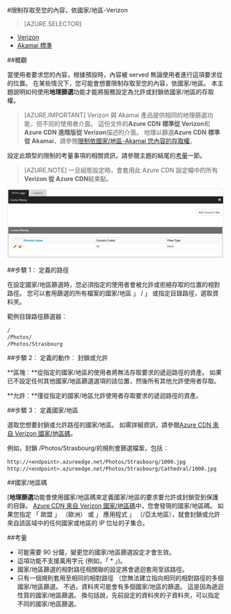 <properties
    pageTitle="限制存取至您的 Azure CDN 內容依國家/地區 |Microsoft Azure"
    description="瞭解如何限制存取至您的 Azure CDN 內容使用地理篩選功能。"
    services="cdn"
    documentationCenter=""
    authors="camsoper, rli"
    manager="erikre"
    editor=""/>

<tags
    ms.service="cdn"
    ms.workload="tbd"
    ms.tgt_pltfrm="na"
    ms.devlang="na"
    ms.topic="article"
    ms.date="10/13/2016"
    ms.author="casoper"/>

#<a name="restrict-access-to-your-content-by-country---verizon"></a>限制存取至您的內容，依國家/地區-Verizon

> [AZURE.SELECTOR]
- [Verizon](cdn-restrict-access-by-country.md)
- [Akamai 標準](cdn-restrict-access-by-country-akamai.md)

##<a name="overview"></a>概觀

當使用者要求您的內容，根據預設時，內容被 served 無論使用者進行這項要求從的位置。 在某些情況下，您可能會想要限制存取至您的內容，依國家/地區。 本主題說明如何使用**地理篩選**功能才能將服務設定為允許或封鎖依國家/地區的存取權。

> [AZURE.IMPORTANT] Verizon 與 Akamai 產品提供相同的地理篩選功能，但不同的使用者介面。 這份文件的**Azure CDN 標準從 Verizon**和**Azure CDN 進階版從 Verizon**描述的介面。 地理以篩選**Azure CDN 標準從 Akamai**，請參閱[限制依國家/地區-Akamai 您內容的存取權](cdn-restrict-access-by-country-akamai.md)。

設定此類型的限制的考量事項的相關資訊，請參閱主題的結尾的[考量](cdn-restrict-access-by-country.md#considerations)一節。  

>[AZURE.NOTE] 一旦組態設定時，會套用此 Azure CDN 設定檔中的所有**Verizon 從 Azure CDN**結束點。

![國家/地區篩選](./media/cdn-filtering/cdn-country-filtering.png)

##<a name="step-1-define-the-directory-path"></a>步驟 1︰ 定義的路徑

在設定國家/地區篩選時，您必須指定的使用者會被允許或拒絕存取的位置的相對路徑。 您可以套用篩選的所有檔案的國家/地區 」 / 」 或指定目錄路徑，選取資料夾。

範例目錄路徑篩選器︰

    /                                 
    /Photos/
    /Photos/Strasbourg

##<a name="step-2-define-the-action-block-or-allow"></a>步驟 2︰ 定義的動作︰ 封鎖或允許

**區塊︰**從指定的國家/地區的使用者將無法存取要求的遞迴路徑的資產。 如果已不設定任何其他國家/地區篩選選項的該位置，然後所有其他允許使用者存取。

**允許︰**僅從指定的國家/地區允許使用者存取要求的遞迴路徑的資產。

##<a name="step-3-define-the-countries"></a>步驟 3︰ 定義國家/地區

選取您想要封鎖或允許路徑的國家/地區。 如需詳細資訊，請參閱[Azure CDN 來自 Verizon 國家/地區碼](https://msdn.microsoft.com/library/mt761717.aspx)。

例如，封鎖 /Photos/Strasbourg/的規則會篩選檔案，包括︰

    http://<endpoint>.azureedge.net/Photos/Strasbourg/1000.jpg
    http://<endpoint>.azureedge.net/Photos/Strasbourg/Cathedral/1000.jpg


##<a name="country-codes"></a>國家/地區碼

[**地理篩選**功能會使用國家/地區碼來定義國家/地區的要求要允許或封鎖受到保護的目錄。 [Azure CDN 來自 Verizon 國家/地區碼](https://msdn.microsoft.com/library/mt761717.aspx)中，您會發現的國家/地區碼。 如果您指定 「 歐盟 」 （歐洲） 或 」 應用程式 」 （/亞太地區），就會封鎖或允許來自該區域中的任何國家或地區的 IP 位址的子集合。


##<a id="considerations"></a>考量

- 可能需要 90 分鐘，變更您的國家/地區篩選設定才會生效。
- 這項功能不支援萬用字元 (例如，「 * 」)。
- 國家/地區篩選的相對路徑相關聯的設定將會遞迴套用至該路徑。
- 只有一個規則套用至相同的相對路徑 （您無法建立指向相同的相對路徑的多個國家/地區篩選。 不過，資料夾可能會有多個國家/地區的篩選。 這是因為遞迴性質的國家/地區篩選。 換句話說，先前設定的資料夾的子資料夾，可以指定不同的國家/地區篩選。
